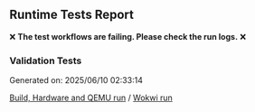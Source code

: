 ## Runtime Tests Report

:x: **The test workflows are failing. Please check the run logs.** :x:

### Validation Tests



Generated on: 2025/06/10 02:33:14

[Build, Hardware and QEMU run](https://github.com/espressif/arduino-esp32/actions/runs/15549165094) / [Wokwi run](https://github.com/espressif/arduino-esp32/actions/runs/15549178673)
